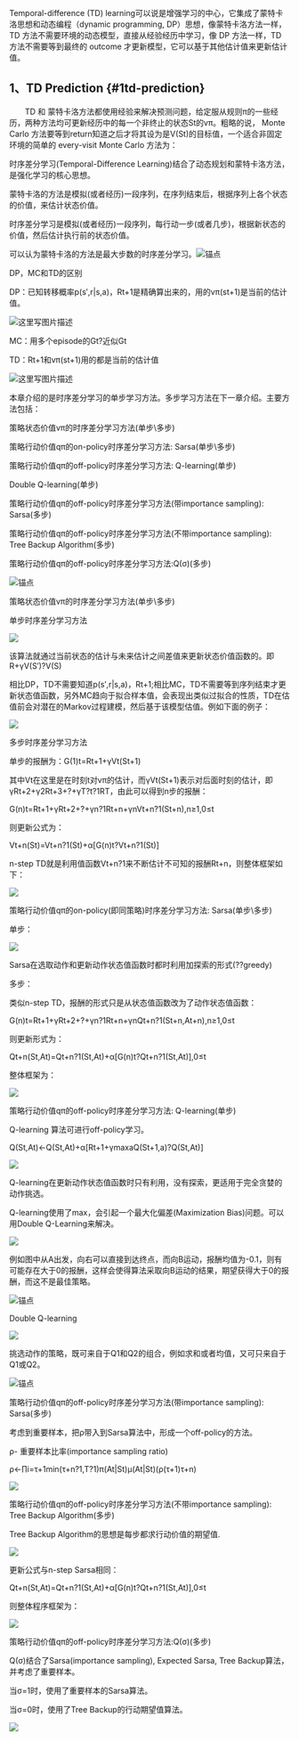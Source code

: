 Temporal-difference \(TD\) learning可以说是增强学习的中心，它集成了蒙特卡洛思想和动态编程（dynamic programming, DP）思想，像蒙特卡洛方法一样，TD 方法不需要环境的动态模型，直接从经验经历中学习，像 DP 方法一样，TD 方法不需要等到最终的 outcome 才更新模型，它可以基于其他估计值来更新估计值。

## 1、TD Prediction {#1td-prediction}

　　TD 和 蒙特卡洛方法都使用经验来解决预测问题，给定服从规则π的一些经历，两种方法均可更新经历中的每一个非终止的状态St的vπ。粗略的说， Monte Carlo 方法要等到return知道之后才将其设为是V\(St\)的目标值，一个适合非固定环境的简单的 every-visit Monte Carlo 方法为：



时序差分学习\(Temporal-Difference Learning\)结合了动态规划和蒙特卡洛方法，是强化学习的核心思想。

蒙特卡洛的方法是模拟\(或者经历\)一段序列，在序列结束后，根据序列上各个状态的价值，来估计状态价值。

时序差分学习是模拟\(或者经历\)一段序列，每行动一步\(或者几步\)，根据新状态的价值，然后估计执行前的状态价值。

可以认为蒙特卡洛的方法是最大步数的时序差分学习。![](http://statics.2cto.com/js/ckeditor/images/spacer.gif?t=C9G6 "锚点")

DP，MC和TD的区别

DP：已知转移概率p\(s′,r\|s,a\)，Rt+1是精确算出来的，用的vπ\(st+1\)是当前的估计值。

![](https://www.2cto.com/uploadfile/Collfiles/20170607/20170607103511628.png "这里写图片描述")

MC：用多个episode的Gt?近似Gt

TD：Rt+1和vπ\(st+1\)用的都是当前的估计值

![](https://www.2cto.com/uploadfile/Collfiles/20170607/20170607103512630.png "这里写图片描述")

本章介绍的是时序差分学习的单步学习方法。多步学习方法在下一章介绍。主要方法包括：

策略状态价值vπ的时序差分学习方法\(单步\多步\)

策略行动价值qπ的on-policy时序差分学习方法: Sarsa\(单步\多步\)

策略行动价值qπ的off-policy时序差分学习方法: Q-learning\(单步\)

Double Q-learning\(单步\)

策略行动价值qπ的off-policy时序差分学习方法\(带importance sampling\): Sarsa\(多步\)

策略行动价值qπ的off-policy时序差分学习方法\(不带importance sampling\): Tree Backup Algorithm\(多步\)

策略行动价值qπ的off-policy时序差分学习方法:Q\(σ\)\(多步\)

![](http://statics.2cto.com/js/ckeditor/images/spacer.gif?t=C9G6 "锚点")

策略状态价值vπ的时序差分学习方法\(单步\多步\)

单步时序差分学习方法

![](/assets/rl-td1.png)

该算法就通过当前状态的估计与未来估计之间差值来更新状态价值函数的。即R+γV\(S′\)?V\(S\)

相比DP，TD不需要知道p\(s′,r\|s,a\)，Rt+1;相比MC，TD不需要等到序列结束才更新状态值函数，另外MC趋向于拟合样本值，会表现出类似过拟合的性质，TD在估值前会对潜在的Markov过程建模，然后基于该模型估值。例如下面的例子：

![](/assets/rl-td2.png)

多步时序差分学习方法

单步的报酬为：G\(1\)t=Rt+1+γVt\(St+1\)

其中Vt在这里是在时刻t对vπ的估计，而γVt\(St+1\)表示对后面时刻的估计，即γRt+2+γ2Rt+3+?+γT?t?1RT，由此可以得到n步的报酬：

G\(n\)t=Rt+1+γRt+2+?+γn?1Rt+n+γnVt+n?1\(St+n\),n≥1,0≤t

则更新公式为：

Vt+n\(St\)=Vt+n?1\(St\)+α\[G\(n\)t?Vt+n?1\(St\)\]

n-step TD就是利用值函数Vt+n?1来不断估计不可知的报酬Rt+n，则整体框架如下：

![](/assets/rl-td4.png)

策略行动价值qπ的on-policy\(即同策略\)时序差分学习方法: Sarsa\(单步\多步\)

单步：

![](/assets/rl-td5.png)

Sarsa在选取动作和更新动作状态值函数时都时利用加探索的形式\(??greedy\)

多步：

类似n-step TD，报酬的形式只是从状态值函数改为了动作状态值函数：

G\(n\)t=Rt+1+γRt+2+?+γn?1Rt+n+γnQt+n?1\(St+n,At+n\),n≥1,0≤t

则更新形式为：

Qt+n\(St,At\)=Qt+n?1\(St,At\)+α\[G\(n\)t?Qt+n?1\(St,At\)\],0≤t

整体框架为：

![](/assets/rl-td11.png)

策略行动价值qπ的off-policy时序差分学习方法: Q-learning\(单步\)

Q-learning 算法可进行off-policy学习。

Q\(St,At\)←Q\(St,At\)+α\[Rt+1+γmaxaQ\(St+1,a\)?Q\(St,At\)\]

![](/assets/rl-td21.png)

Q-learning在更新动作状态值函数时只有利用，没有探索，更适用于完全贪婪的动作挑选。

Q-learning使用了max，会引起一个最大化偏差\(Maximization Bias\)问题。可以用Double Q-Learning来解决。

![](/assets/rl-td31.png)

例如图中从A出发，向右可以直接到达终点，而向B运动，报酬均值为-0.1，则有可能存在大于0的报酬，这样会使得算法采取向B运动的结果，期望获得大于0的报酬，而这不是最佳策略。

![](http://statics.2cto.com/js/ckeditor/images/spacer.gif?t=C9G6 "锚点")

Double Q-learning

![](/assets/rl-td41.png)

挑选动作的策略，既可来自于Q1和Q2的组合，例如求和或者均值，又可只来自于Q1或Q2。

![](http://statics.2cto.com/js/ckeditor/images/spacer.gif?t=C9G6 "锚点")

策略行动价值qπ的off-policy时序差分学习方法\(带importance sampling\): Sarsa\(多步\)

考虑到重要样本，把ρ带入到Sarsa算法中，形成一个off-policy的方法。

ρ- 重要样本比率\(importance sampling ratio\)

ρ←∏i=τ+1min\(τ+n?1,T?1\)π\(At\|St\)μ\(At\|St\)\(ρ\(τ+1\)τ+n\)

![](/assets/rl-td51.png)

策略行动价值qπ的off-policy时序差分学习方法\(不带importance sampling\): Tree Backup Algorithm\(多步\)

Tree Backup Algorithm的思想是每步都求行动价值的期望值.

![](/assets/rl-td61.png)

更新公式与n-step Sarsa相同：

Qt+n\(St,At\)=Qt+n?1\(St,At\)+α\[G\(n\)t?Qt+n?1\(St,At\)\],0≤t

则整体程序框架为：

![](/assets/rl-td71.png)

策略行动价值qπ的off-policy时序差分学习方法:Q\(σ\)\(多步\)

Q\(σ\)结合了Sarsa\(importance sampling\), Expected Sarsa, Tree Backup算法，并考虑了重要样本。

当σ=1时，使用了重要样本的Sarsa算法。

当σ=0时，使用了Tree Backup的行动期望值算法。

![](/assets/rl-td81.png)

